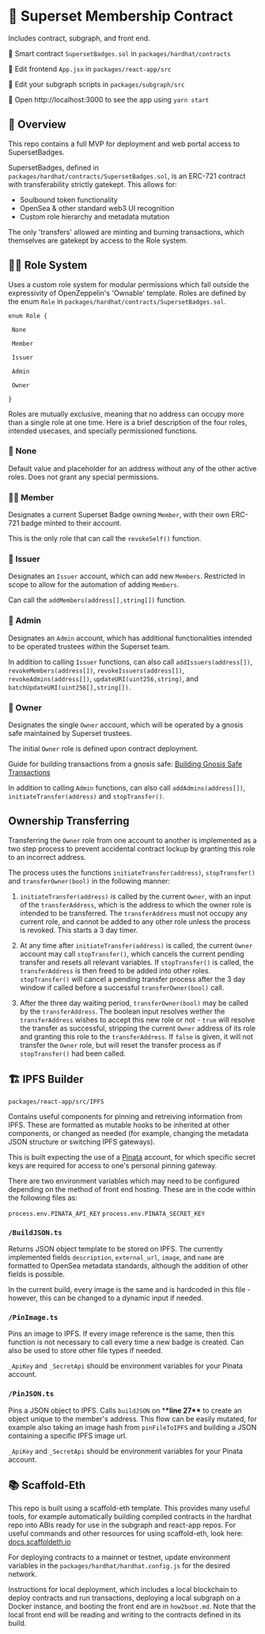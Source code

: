 # 💠 Superset Membership Contract

Includes contract, subgraph, and front end.

🔏 Smart contract `SupersetBadges.sol` in `packages/hardhat/contracts`

📝 Edit frontend `App.jsx` in `packages/react-app/src`

💼 Edit your subgraph scripts in `packages/subgraph/src`

📱 Open http://localhost:3000 to see the app using `yarn start`

## 🧠 Overview

This repo contains a full MVP for deployment and web portal access to SupersetBadges.

SupersetBadges, defined in `packages/hardhat/contracts/SupersetBadges.sol`, is an ERC-721 contract with transferability strictly gatekept. This allows for:

- Soulbound token functionality
- OpenSea & other standard web3 UI recognition
- Custom role hierarchy and metadata mutation

The only 'transfers' allowed are minting and burning transactions, which themselves are gatekept by access to the Role system.

## 👨‍⚖️ Role System

Uses a custom role system for modular permissions which fall outside the expressivity of OpenZeppelin's 'Ownable' template. Roles are defined by the enum `Role` in `packages/hardhat/contracts/SupersetBadges.sol`.

`enum Role {`

` None`

` Member`

` Issuer`

` Admin`

` Owner`

`}`

Roles are mutually exclusive, meaning that no address can occupy more than a single role at one time. Here is a brief description of the four roles, intended usecases, and specially permissioned functions.

### 🚫 None

Default value and placeholder for an address without any of the other active roles. Does not grant any special permissions.

### 🧑‍💻 Member

Designates a current Superset Badge owning `Member`, with their own ERC-721 badge minted to their account.

This is the only role that can call the `revokeSelf()` function.

### 👷 Issuer

Designates an `Issuer` account, which can add new `Members`. Restricted in scope to allow for the automation of adding `Members`.

Can call the `addMembers(address[],string[])` function.

### 🦸 Admin

Designates an `Admin` account, which has additional functionalities intended to be operated trustees within the Superset team.

In addition to calling `Issuer` functions, can also call `addIssuers(address[])`, `revokeMembers(address[])`, `revokeIssuers(address[])`, `revokeAdmins(address[])`, `updateURI(uint256,string)`, and `batchUpdateURI(uint256[],string[])`.

### 🧙 Owner

Designates the single `Owner` account, which will be operated by a gnosis safe maintained by Superset trustees.

The initial `Owner` role is defined upon contract deployment.

Guide for building transactions from a gnosis safe: [Building Gnosis Safe Transactions](https://help.gnosis-safe.io/en/articles/3738081-contract-interactions)

In addition to calling `Admin` functions, can also call `addAdmins(address[])`, `initiateTransfer(address)` and `stopTransfer()`.

## Ownership Transferring

Transferring the `Owner` role from one account to another is implemented as a two step process to prevent accidental contract lockup by granting this role to an incorrect address.

The process uses the functions `initiateTransfer(address)`, `stopTransfer()` and `transferOwner(bool)` in the following manner:

1. `initiateTransfer(address)` is called by the current `Owner`, with an input of the `transferAddress`, which is the address to which the owner role is intended to be transferred. The `transferAddress` must not occupy any current role, and cannot be added to any other role unless the process is revoked. This starts a 3 day timer.

2. At any time after `initiateTransfer(address)` is called, the current `Owner` account may call `stopTransfer()`, which cancels the current pending transfer and resets all relevant variables. If `stopTransfer()` is called, the `transferAddress` is then freed to be added into other roles. `stopTransfer()` will cancel a pending transfer process after the 3 day window if called before a successful `transferOwner(bool)` call.

3. After the three day waiting period, `transferOwner(bool)` may be called by the `transferAddress`. The boolean input resolves wether the `transferAddress` wishes to accept this new role or not - `true` will resolve the transfer as successful, stripping the current `Owner` address of its role and granting this role to the `transferAddress`. If `false` is given, it will not transfer the `Owner` role, but will reset the transfer process as if `stopTransfer()` had been called.

## 🏗 IPFS Builder

`packages/react-app/src/IPFS`

Contains useful components for pinning and retreiving information from IPFS. These are formatted as mutable hooks to be inherited at other components, or changed as needed (for example, changing the metadata JSON structure or switching IPFS gateways).

This is built expecting the use of a [Pinata](https://pinata.cloud) account, for which specific secret keys are required for access to one's personal pinning gateway.

There are two environment variables which may need to be configured depending on the method of front end hosting. These are in the code within the following files as:

`process.env.PINATA_API_KEY`
`process.env.PINATA_SECRET_KEY`

### `/BuildJSON.ts`

Returns JSON object template to be stored on IPFS. The currently implemented fields `description`, `external_url`, `image`, and `name` are formatted to OpenSea metadata standards, although the addition of other fields is possible.

In the current build, every image is the same and is hardcoded in this file - however, this can be changed to a dynamic input if needed.

### `/PinImage.ts`

Pins an image to IPFS. If every image reference is the same, then this function is not necessary to call every time a new badge is created. Can also be used to store other file types if needed.

`_ApiKey` and `_SecretApi` should be environment variables for your Pinata account.

### `/PinJSON.ts`

Pins a JSON object to IPFS. Calls `buildJSON` on \***\*line 27\*\*** to create an object unique to the member's address. This flow can be easily mutated, for example also taking an image hash from `pinFileToIPFS` and building a JSON containing a specific IPFS image url.

`_ApiKey` and `_SecretApi` should be environment variables for your Pinata account.

## 📚 Scaffold-Eth

This repo is built using a scaffold-eth template. This provides many useful tools, for example automatically building compiled contracts in the hardhat repo into ABIs ready for use in the subgraph and react-app repos. For useful commands and other resources for using scaffold-eth, look here: [docs.scaffoldeth.io](https://docs.scaffoldeth.io)

For deploying contracts to a mainnet or testnet, update environment variables in the `packages/hardhat/hardhat.config.js` for the desired network.

Instructions for local deployment, which includes a local blockchain to deploy contracts and run transactions, deploying a local subgraph on a Docker instance, and booting the front end are in `how2boot.md`. Note that the local front end will be reading and writing to the contracts defined in its build.
